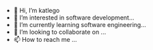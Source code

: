 - 👋 Hi, I’m katlego
- 👀 I’m interested in software development...
- 🌱 I’m currently learning  software engineering...
- 💞️ I’m looking to collaborate on ...
- 📫 How to reach me ...

<!---
Hlayi2/Hlayi2 is a ✨ special ✨ repository because its `README.md` (this file) appears on your GitHub profile.
You can click the Preview link to take a look at your changes.
--->
